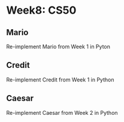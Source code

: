 # Week8: CS50

## Mario

Re-implement Mario from Week 1 in Pyton

## Credit

Re-implement Credit from Week 1 in Python

## Caesar

Re-implement Caesar from Week 2 in Python

